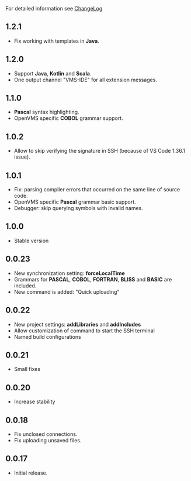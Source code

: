 For detailed information see [ChangeLog](https://wiki.vmssoftware.com/VMS_IDE_Change_Log)

## 1.2.1
* Fix working with templates in **Java**.

## 1.2.0
* Support **Java**, **Kotlin** and **Scala**.
* One output channel "VMS-IDE" for all extension messages.

## 1.1.0
* **Pascal** syntax highlighting.
* OpenVMS specific **COBOL** grammar support.

## 1.0.2
* Allow to skip verifying the signature in SSH (because of VS Code 1.36.1 issue).

## 1.0.1
* Fix: parsing compiler errors that occurred on the same line of source code.
* OpenVMS specific **Pascal** grammar basic support.
* Debugger: skip querying symbols with invalid names.

## 1.0.0
* Stable version

## 0.0.23
* New synchronization setting: **forceLocalTime**
* Grammars for **PASCAL**, **COBOL**, **FORTRAN**, **BLISS** and **BASIC** are included.
* New command is added: "Quick uploading"

## 0.0.22
* New project settings: **addLibraries** and **addIncludes**
* Allow customization of command to start the SSH terminal
* Named build configurations

## 0.0.21
* Small fixes

## 0.0.20
* Increase stability

## 0.0.18
* Fix unclosed connections.
* Fix uploading unsaved files.

## 0.0.17
* Initial release.